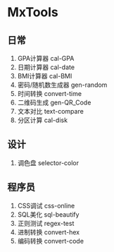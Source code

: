 # MxTools
## 日常
1. GPA计算器 cal-GPA
2. 日期计算器 cal-date
3. BMI计算器 cal-BMI
4. 密码/随机数生成器 gen-random
5. 时间转换 convert-time
6. 二维码生成 gen-QR_Code
7. 文本对比 text-compare
8. 分区计算 cal-disk
   
## 设计
1. 调色盘 selector-color
   
## 程序员
1. CSS调试 css-online
2. SQL美化 sql-beautify
3. 正则测试 regex-test
4. 进制转换 convert-hex
5. 编码转换 convert-code

